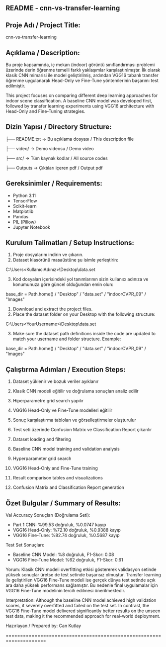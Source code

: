 README - cnn-vs-transfer-learning
---------------------------------------------------------------

Proje Adı / Project Title:
---------------------------------
cnn-vs-transfer-learning

Açıklama / Description:
---------------------------------
Bu proje kapsamında, iç mekan (indoor) görüntü sınıflandırması problemi üzerinde derin öğrenme temelli farklı yaklaşımlar karşılaştırılmıştır. İlk olarak klasik CNN mimarisi ile model geliştirilmiş, ardından VGG16 tabanlı transfer öğrenme uygulanarak Head-Only ve Fine-Tune yöntemlerinin başarımı test edilmiştir.

This project focuses on comparing different deep learning approaches for indoor scene classification. A baseline CNN model was developed first, followed by transfer learning experiments using VGG16 architecture with Head-Only and Fine-Tuning strategies.

Dizin Yapısı / Directory Structure:
---------------------------------
├── README.txt               → Bu açıklama dosyası / This description file

├── video/                   → Demo videosu / Demo video

├── src/                     → Tüm kaynak kodlar / All source codes

├── Outputs						  → Çıktıları içeren pdf / Output  pdf

Gereksinimler / Requirements:
---------------------------------
- Python 3.11
- TensorFlow
- Scikit-learn
- Matplotlib
- Pandas
- PIL (Pillow)
- Jupyter Notebook

Kurulum Talimatları / Setup Instructions:
---------------------------------
1. Proje dosyalarını indirin ve çıkarın.
2. Dataset klasörünü masaüstüne şu isimle yerleştirin:

C:\Users<KullanıcıAdınız>\Desktop\data.set


3. Kod dosyaları içerisindeki yol tanımlarının sizin kullanıcı adınıza ve konumunuza göre güncel olduğundan emin olun:

base_dir = Path.home() / "Desktop" / "data.set" / "indoorCVPR_09" / "Images"

1. Download and extract the project files.
2. Place the dataset folder on your Desktop with the following structure:

C:\Users\<YourUsername>\Desktop\data.set

3. Make sure the dataset path definitions inside the code are updated to match your username and folder structure. Example:

base_dir = Path.home() / "Desktop" / "data.set" / "indoorCVPR_09" / "Images"

Çalıştırma Adımları / Execution Steps:
---------------------------------
1. Dataset yüklenir ve bozuk veriler ayıklanır
2. Klasik CNN modeli eğitilir ve doğrulama sonuçları analiz edilir
3. Hiperparametre grid search yapılır
4. VGG16 Head-Only ve Fine-Tune modelleri eğitilir
5. Sonuç karşılaştırma tabloları ve görselleştirmeler oluşturulur
6. Test seti üzerinde Confusion Matrix ve Classification Report çıkarılır

1. Dataset loading and filtering
2. Baseline CNN model training and validation analysis
3. Hyperparameter grid search
4. VGG16 Head-Only and Fine-Tune training
5. Result comparison tables and visualizations
6. Confusion Matrix and Classification Report generation

Özet Bulgular / Summary of Results:
---------------------------------
Val Accuracy Sonuçları (Doğrulama Seti):
- Part 1 CNN: %99.53 doğruluk, %0.0747 kayıp
- VGG16 Head-Only: %72.10 doğruluk, %0.9388 kayıp
- VGG16 Fine-Tune: %82.74 doğruluk, %0.5687 kayıp

Test Set Sonuçları:
- Baseline CNN Model: %8 doğruluk, F1-Skor: 0.08
- VGG16 Fine-Tune Model: %62 doğruluk, F1-Skor: 0.61

Yorum:
Klasik CNN modeli overfitting etkisi göstererek validasyon setinde yüksek sonuçlar üretse de test setinde başarısız olmuştur. Transfer learning ile geliştirilen VGG16 Fine-Tune modeli ise gerçek dünya test setinde açık ara daha yüksek performans sağlamıştır. Bu nedenle final uygulamalar için VGG16 Fine-Tune modelinin tercih edilmesi önerilmektedir.

Interpretation:
Although the baseline CNN model achieved high validation scores, it severely overfitted and failed on the test set. In contrast, the VGG16 Fine-Tune model delivered significantly better results on the unseen test data, making it the recommended approach for real-world deployment.

Hazırlayan / Prepared by:
Can Kutlay


====================================================================

